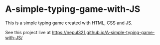# A-simple-typing-game-with-JS
This is a simple typing game created with HTML, CSS and JS.

See this project live at <a href="https://nepul321.github.io/A-simple-typing-game-with-JS/">https://nepul321.github.io/A-simple-typing-game-with-JS/</a>
